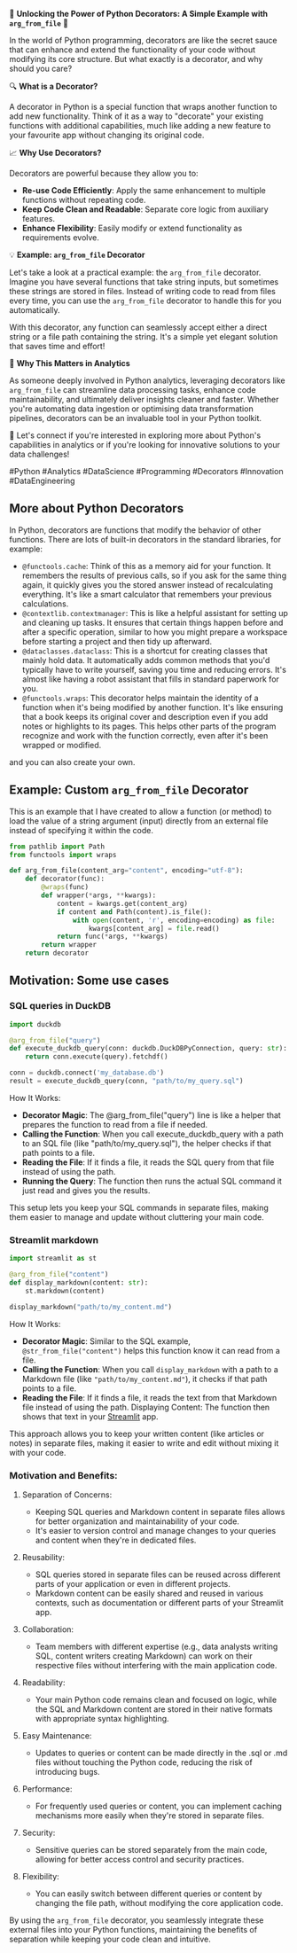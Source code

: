 🌟 **Unlocking the Power of Python Decorators: A Simple Example with `arg_from_file`** 🌟

In the world of Python programming, decorators are like the secret sauce that can enhance and extend the functionality of your code without modifying its core structure. But what exactly is a decorator, and why should you care?

🔍 **What is a Decorator?**

A decorator in Python is a special function that wraps another function to add new functionality. Think of it as a way to "decorate" your existing functions with additional capabilities, much like adding a new feature to your favourite app without changing its original code.

📈 **Why Use Decorators?**

Decorators are powerful because they allow you to:
- **Re-use Code Efficiently**: Apply the same enhancement to multiple functions without repeating code.
- **Keep Code Clean and Readable**: Separate core logic from auxiliary features.
- **Enhance Flexibility**: Easily modify or extend functionality as requirements evolve.

💡 **Example: `arg_from_file` Decorator**

Let's take a look at a practical example: the `arg_from_file` decorator. Imagine you have several functions that take string inputs, but sometimes these strings are stored in files. Instead of writing code to read from files every time, you can use the `arg_from_file` decorator to handle this for you automatically.

With this decorator, any function can seamlessly accept either a direct string or a file path containing the string. It's a simple yet elegant solution that saves time and effort!

🚀 **Why This Matters in Analytics**

As someone deeply involved in Python analytics, leveraging decorators like `arg_from_file` can streamline data processing tasks, enhance code maintainability, and ultimately deliver insights cleaner and faster. Whether you're automating data ingestion or optimising data transformation pipelines, decorators can be an invaluable tool in your Python toolkit.

🔗 Let's connect if you're interested in exploring more about Python's capabilities in analytics or if you're looking for innovative solutions to your data challenges!

#Python #Analytics #DataScience #Programming #Decorators #Innovation #DataEngineering

## More about Python Decorators

In Python, decorators are functions that modify the behavior of other functions. There are lots of built-in decorators in the standard libraries, for example:

- `@functools.cache`: Think of this as a memory aid for your function. It remembers the results of previous calls, so if you ask for the same thing again, it quickly gives you the stored answer instead of recalculating everything. It's like a smart calculator that remembers your previous calculations.
- `@contextlib.contextmanager`: This is like a helpful assistant for setting up and cleaning up tasks. It ensures that certain things happen before and after a specific operation, similar to how you might prepare a workspace before starting a project and then tidy up afterward.
- `@dataclasses.dataclass`:
This is a shortcut for creating classes that mainly hold data. It automatically adds common methods that you'd typically have to write yourself, saving you time and reducing errors. It's almost like having a robot assistant that fills in standard paperwork for you.
- `@functools.wraps`: This decorator helps maintain the identity of a function when it's being modified by another function. It's like ensuring that a book keeps its original cover and description even if you add notes or highlights to its pages. This helps other parts of the program recognize and work with the function correctly, even after it's been wrapped or modified.

and you can also create your own.

## Example: Custom `arg_from_file` Decorator

This is an example that I have created to allow a function (or method) to load the value of a string argument (input)
directly from an external file instead of specifying it within the code.

```python
from pathlib import Path
from functools import wraps

def arg_from_file(content_arg="content", encoding="utf-8"):
    def decorator(func):
        @wraps(func)
        def wrapper(*args, **kwargs):
            content = kwargs.get(content_arg)
            if content and Path(content).is_file():
                with open(content, 'r', encoding=encoding) as file:
                    kwargs[content_arg] = file.read()
            return func(*args, **kwargs)
        return wrapper
    return decorator
```

## Motivation: Some use cases

### SQL queries in DuckDB

```python
import duckdb

@arg_from_file("query")
def execute_duckdb_query(conn: duckdb.DuckDBPyConnection, query: str):
    return conn.execute(query).fetchdf()

conn = duckdb.connect('my_database.db')
result = execute_duckdb_query(conn, "path/to/my_query.sql")
```

How It Works:

- **Decorator Magic**: The @arg_from_file("query") line is like a helper that prepares the function to read from a file if needed.
- **Calling the Function**: When you call execute_duckdb_query with a path to an SQL file (like "path/to/my_query.sql"), the helper checks if that path points to a file.
- **Reading the File**: If it finds a file, it reads the SQL query from that file instead of using the path.
- **Running the Query**: The function then runs the actual SQL command it just read and gives you the results.

This setup lets you keep your SQL commands in separate files, making them easier to manage and update without cluttering your main code.

### Streamlit markdown

```python
import streamlit as st

@arg_from_file("content")
def display_markdown(content: str):
    st.markdown(content)

display_markdown("path/to/my_content.md")
```

How It Works:

- **Decorator Magic**: Similar to the SQL example, `@str_from_file("content")` helps this function know it can read from a file.
- **Calling the Function**: When you call `display_markdown` with a path to a Markdown file (like `"path/to/my_content.md"`), it checks if that path points to a file.
- **Reading the File**: If it finds a file, it reads the text from that Markdown file instead of using the path.
Displaying Content: The function then shows that text in your [Streamlit](https://streamlit.io) app.

This approach allows you to keep your written content (like articles or notes) in separate files, making it easier to write and edit without mixing it with your code.

### Motivation and Benefits:

1. Separation of Concerns:
   - Keeping SQL queries and Markdown content in separate files allows for better organization and maintainability of your code.
   - It's easier to version control and manage changes to your queries and content when they're in dedicated files.

2. Reusability:
   - SQL queries stored in separate files can be reused across different parts of your application or even in different projects.
   - Markdown content can be easily shared and reused in various contexts, such as documentation or different parts of your Streamlit app.

3. Collaboration:
   - Team members with different expertise (e.g., data analysts writing SQL, content writers creating Markdown) can work on their respective files without interfering with the main application code.

4. Readability:
   - Your main Python code remains clean and focused on logic, while the SQL and Markdown content are stored in their native formats with appropriate syntax highlighting.

5. Easy Maintenance:
   - Updates to queries or content can be made directly in the .sql or .md files without touching the Python code, reducing the risk of introducing bugs.

6. Performance:
   - For frequently used queries or content, you can implement caching mechanisms more easily when they're stored in separate files.

7. Security:
   - Sensitive queries can be stored separately from the main code, allowing for better access control and security practices.

8. Flexibility:
   - You can easily switch between different queries or content by changing the file path, without modifying the core application code.

By using the `arg_from_file` decorator, you seamlessly integrate these external files into your Python functions, maintaining the benefits of separation while keeping your code clean and intuitive.
